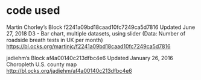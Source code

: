 # code used
Martin Chorley’s Block f2241a09bd18caad10fc7249ca5d7816
Updated June 27, 2018
D3 - Bar chart, multiple datasets, using slider (Data: Number of roadside breath tests in UK per month)
https://bl.ocks.org/martinjc/f2241a09bd18caad10fc7249ca5d7816


jadiehm’s Block af4a00140c213dfbc4e6
Updated January 26, 2016
Choropleth U.S. county map
http://bl.ocks.org/jadiehm/af4a00140c213dfbc4e6
